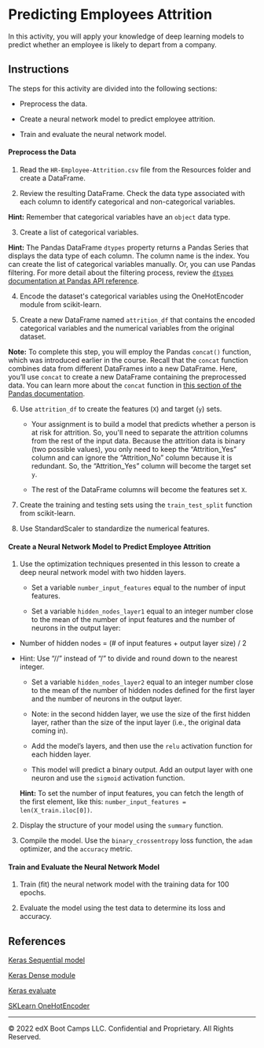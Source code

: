 # Predicting Employees Attrition

In this activity, you will apply your knowledge of deep learning models to predict whether an employee is likely to depart from a company.

## Instructions

The steps for this activity are divided into the following sections:

* Preprocess the data.

* Create a neural network model to predict employee attrition.

* Train and evaluate the neural network model.

#### Preprocess the Data 

1. Read the `HR-Employee-Attrition.csv` file from the Resources folder and create a DataFrame.

2. Review the resulting DataFrame. Check the data type associated with each column to identify categorical and non-categorical variables.

  **Hint:** Remember that categorical variables have an `object` data type.

3. Create a list of categorical variables.

  **Hint:** The Pandas DataFrame `dtypes` property returns a Pandas Series that displays the data type of each column. The column name is the index. You can create the list of categorical variables manually. Or, you can use Pandas filtering. For more detail about the filtering process, review the [`dtypes` documentation at Pandas API reference](https://pandas.pydata.org/pandas-docs/stable/reference/api/pandas.DataFrame.dtypes.html).

4. Encode the dataset's categorical variables using the OneHotEncoder module from scikit-learn.

5. Create a new DataFrame named `attrition_df` that contains the encoded categorical variables and the numerical variables from the original dataset.

 **Note:** To complete this step, you will employ the Pandas `concat()` function, which was introduced earlier in the course. Recall that the `concat` function combines data from different DataFrames into a new DataFrame. Here, you’ll use `concat` to create a new DataFrame containing the preprocessed data. You can learn more about the `concat` function in [this section of the Pandas documentation](https://pandas.pydata.org/pandas-docs/stable/reference/api/pandas.concat.html).

6. Use `attrition_df` to create the features (`X`) and target (`y`) sets.

    * Your assignment is to build a model that predicts whether a person is at risk for attrition. So, you'll need to separate the attrition columns from the rest of the input data. Because the attrition data is binary (two possible values), you only need to keep the “Attrition_Yes” column and can ignore the “Attrition_No” column because it is redundant. So, the “Attrition_Yes” column will become the target set `y`.

    * The rest of the DataFrame columns will become the features set `X`.
    
7. Create the training and testing sets using the `train_test_split` function from scikit-learn.

8. Use StandardScaler to standardize the numerical features.

#### Create a Neural Network Model to Predict Employee Attrition

1. Use the optimization techniques presented in this lesson to create a deep neural network model with two hidden layers.

    * Set a variable `number_input_features` equal to the number of input features.

    * Set a variable `hidden_nodes_layer1` equal to an integer number close to the mean of the number of input features and the number of neurons in the output layer:

* Number of hidden nodes = (# of input features + output layer size) / 2
* Hint: Use “//” instead of “/” to divide and round down to the nearest integer.

    * Set a variable `hidden_nodes_layer2` equal to an integer number close to the mean of the number of hidden nodes defined for the first layer and the number of neurons in the output layer.

	* Note: in the second hidden layer, we use the size of the first hidden layer, rather than the size of the input layer (i.e., the original data coming in).

    * Add the model’s layers, and then use the `relu` activation function for each hidden layer.

    * This model will predict a binary output. Add an output layer with one neuron and use the `sigmoid` activation function.

  **Hint:** To set the number of input features, you can fetch the length of the first element, like this: `number_input_features = len(X_train.iloc[0])`.

2. Display the structure of your model using the `summary` function.

3. Compile the model. Use the `binary_crossentropy` loss function, the `adam` optimizer, and the `accuracy` metric.

#### Train and Evaluate the Neural Network Model

1. Train (fit) the neural network model with the training data for 100 epochs.

2. Evaluate the model using the test data to determine its loss and accuracy.

## References

[Keras Sequential model](https://keras.io/api/models/sequential/)

[Keras Dense module](https://keras.io/api/layers/core_layers/dense/)

[Keras evaluate](https://keras.io/api/models/model_training_apis/)

[SKLearn OneHotEncoder](https://scikit-learn.org/stable/modules/generated/sklearn.preprocessing.OneHotEncoder.html)

---

© 2022 edX Boot Camps LLC. Confidential and Proprietary. All Rights Reserved.